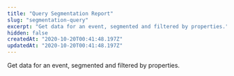 ```yaml
---
title: "Query Segmentation Report"
slug: "segmentation-query"
excerpt: "Get data for an event, segmented and filtered by properties."
hidden: false
createdAt: "2020-10-20T00:41:48.197Z"
updatedAt: "2020-10-20T00:41:48.197Z"
---
```

Get data for an event, segmented and filtered by properties.